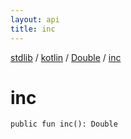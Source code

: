 ```yaml
---
layout: api
title: inc
---
```

[stdlib](../../index.html) / [kotlin](../index.html) / [Double](index.html) / [inc](inc.html)

# inc

```
public fun inc(): Double
```

